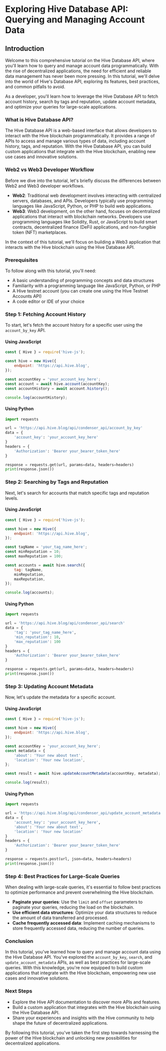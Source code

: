 **Exploring Hive Database API: Querying and Managing Account Data**
=================================================================

**Introduction**
---------------

Welcome to this comprehensive tutorial on the Hive Database API, where you'll learn how to query and manage account data programmatically. With the rise of decentralized applications, the need for efficient and reliable data management has never been more pressing. In this tutorial, we'll delve into the world of Hive's Database API, exploring its features, best practices, and common pitfalls to avoid.

As a developer, you'll learn how to leverage the Hive Database API to fetch account history, search by tags and reputation, update account metadata, and optimize your queries for large-scale applications.

### What is Hive Database API?

The Hive Database API is a web-based interface that allows developers to interact with the Hive blockchain programmatically. It provides a range of APIs to access and manage various types of data, including account history, tags, and reputation. With the Hive Database API, you can build custom applications that integrate with the Hive blockchain, enabling new use cases and innovative solutions.

### Web2 vs Web3 Developer Workflow

Before we dive into the tutorial, let's briefly discuss the differences between Web2 and Web3 developer workflows.

*   **Web2**: Traditional web development involves interacting with centralized servers, databases, and APIs. Developers typically use programming languages like JavaScript, Python, or PHP to build web applications.
*   **Web3**: Web3 development, on the other hand, focuses on decentralized applications that interact with blockchain networks. Developers use programming languages like Solidity, Rust, or JavaScript to build smart contracts, decentralized finance (DeFi) applications, and non-fungible token (NFT) marketplaces.

In the context of this tutorial, we'll focus on building a Web3 application that interacts with the Hive blockchain using the Hive Database API.

### Prerequisites

To follow along with this tutorial, you'll need:

*   A basic understanding of programming concepts and data structures
*   Familiarity with a programming language like JavaScript, Python, or PHP
*   A Hive testnet account (you can create one using the Hive Testnet Accounts API)
*   A code editor or IDE of your choice

### Step 1: Fetching Account History

To start, let's fetch the account history for a specific user using the `account_by_key` API.

#### Using JavaScript

```javascript
const { Hive } = require('hive-js');

const hive = new Hive({
    endpoint: 'https://api.hive.blog',
});

const accountKey = 'your_account_key_here';
const account = await hive.account(accountKey);
const accountHistory = await account.history();

console.log(accountHistory);
```

#### Using Python

```python
import requests

url = 'https://api.hive.blog/api/condenser_api/account_by_key'
data = {
    'account_key': 'your_account_key_here'
}
headers = {
    'Authorization': 'Bearer your_bearer_token_here'
}

response = requests.get(url, params=data, headers=headers)
print(response.json())
```

### Step 2: Searching by Tags and Reputation

Next, let's search for accounts that match specific tags and reputation levels.

#### Using JavaScript

```javascript
const { Hive } = require('hive-js');

const hive = new Hive({
    endpoint: 'https://api.hive.blog',
});

const tagName = 'your_tag_name_here';
const minReputation = 10;
const maxReputation = 100;

const accounts = await hive.search({
    tag: tagName,
    minReputation,
    maxReputation,
});

console.log(accounts);
```

#### Using Python

```python
import requests

url = 'https://api.hive.blog/api/condenser_api/search'
data = {
    'tag': 'your_tag_name_here',
    'min_reputation': 10,
    'max_reputation': 100
}
headers = {
    'Authorization': 'Bearer your_bearer_token_here'
}

response = requests.get(url, params=data, headers=headers)
print(response.json())
```

### Step 3: Updating Account Metadata

Now, let's update the metadata for a specific account.

#### Using JavaScript

```javascript
const { Hive } = require('hive-js');

const hive = new Hive({
    endpoint: 'https://api.hive.blog',
});

const accountKey = 'your_account_key_here';
const metadata = {
    'about': 'Your new about text',
    'location': 'Your new location',
};

const result = await hive.updateAccountMetadata(accountKey, metadata);

console.log(result);
```

#### Using Python

```python
import requests

url = 'https://api.hive.blog/api/condenser_api/update_account_metadata'
data = {
    'account_key': 'your_account_key_here',
    'about': 'Your new about text',
    'location': 'Your new location'
}
headers = {
    'Authorization': 'Bearer your_bearer_token_here'
}

response = requests.post(url, json=data, headers=headers)
print(response.json())
```

### Step 4: Best Practices for Large-Scale Queries

When dealing with large-scale queries, it's essential to follow best practices to optimize performance and prevent overwhelming the Hive blockchain.

*   **Paginate your queries**: Use the `limit` and `offset` parameters to paginate your queries, reducing the load on the blockchain.
*   **Use efficient data structures**: Optimize your data structures to reduce the amount of data transferred and processed.
*   **Cache frequently accessed data**: Implement caching mechanisms to store frequently accessed data, reducing the number of queries.

### Conclusion

In this tutorial, you've learned how to query and manage account data using the Hive Database API. You've explored the `account_by_key`, `search`, and `update_account_metadata` APIs, as well as best practices for large-scale queries. With this knowledge, you're now equipped to build custom applications that integrate with the Hive blockchain, empowering new use cases and innovative solutions.

### Next Steps

*   Explore the Hive API documentation to discover more APIs and features.
*   Build a custom application that integrates with the Hive blockchain using the Hive Database API.
*   Share your experiences and insights with the Hive community to help shape the future of decentralized applications.

By following this tutorial, you've taken the first step towards harnessing the power of the Hive blockchain and unlocking new possibilities for decentralized applications.